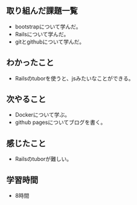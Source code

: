 ## 取り組んだ課題一覧
- bootstrapについて学んだ。
- Railsについて学んだ。
- gitとgithubについて学んだ。

## わかったこと
- Railsのtuborを使うと、jsみたいなことができる。

## 次やること
- Dockerについて学ぶ。
- github pagesについてブログを書く。

## 感じたこと
- Railsのtuborが難しい。

## 学習時間
- 8時間
